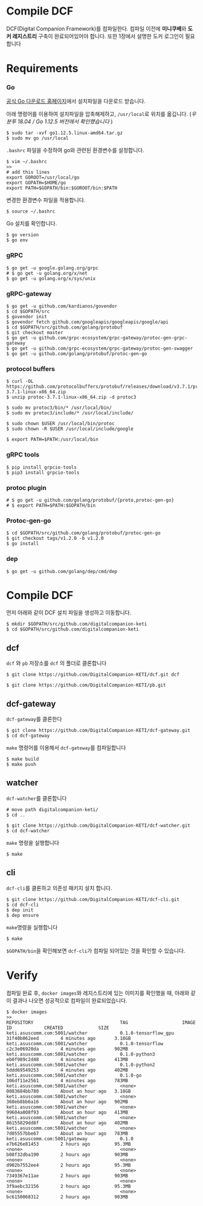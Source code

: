 # Compile DCF

DCF(Digital Companion Framework)를 컴파일한다. 컴파일 이전에 **미니쿠베**와 **도커 레지스트리** 구축이 완료되어있어야 합니다. 또한 1장에서 설명한 도커 로그인이 필요합니다

# Requirements

### Go

[공식 Go 다운로드 홈페이지](https://golang.org/doc/install)에서 설치파일을 다운로드 받습니다.

아래 명령어를 이용하여 설치파일을 압축해제하고, `/usr/local`로 위치를 옮깁니다. (*우분투 18.04 / Go 1.12.5 버전에서 확인했습니다* )

    $ sudo tar -xvf go1.12.5.linux-amd64.tar.gz
    $ sudo mv go /usr/local

`.bashrc` 파일을 수정하여 go와 관련된 환경변수를 설정합니다.

    $ vim ~/.bashrc
    >>
    # add this lines
    export GOROOT=/usr/local/go
    export GOPATH=$HOME/go
    export PATH=$GOPATH/bin:$GOROOT/bin:$PATH

변경한 환경변수 파일을 적용합니다.

    $ source ~/.bashrc

Go 설치를 확인합니다.

    $ go version
    $ go env

### gRPC

    $ go get -u google.golang.org/grpc
    # $ go get -u golang.org/x/net
    $ go get -u golang.org/x/sys/unix

### gRPC-gateway

    $ go get -u github.com/kardianos/govendor
    $ cd $GOPATH/src
    $ govendor init
    $ govendor fetch github.com/googleapis/googleapis/google/api
    $ cd $GOPATH/src/github.com/golang/protobuf
    $ git checkout master
    $ go get -u github.com/grpc-ecosystem/grpc-gateway/protoc-gen-grpc-gateway
    $ go get -u github.com/grpc-ecosystem/grpc-gateway/protoc-gen-swagger
    $ go get -u github.com/golang/protobuf/protoc-gen-go

### protocol buffers

    $ curl -OL https://github.com/protocolbuffers/protobuf/releases/download/v3.7.1/protoc-3.7.1-linux-x86_64.zip
    $ unzip protoc-3.7.1-linux-x86_64.zip -d protoc3
    
    $ sudo mv protoc3/bin/* /usr/local/bin/
    $ sudo mv protoc3/include/* /usr/local/include/
    
    $ sudo chown $USER /usr/local/bin/protoc
    $ sudo chown -R $USER /usr/local/include/google
    
    $ export PATH=$PATH:/usr/local/bin


### gRPC tools

    $ pip install grpcio-tools
    $ pip3 install grpcio-tools

### protoc plugin

    # $ go get -u github.com/golang/protobuf/{proto,protoc-gen-go}
    # $ export PATH=$PATH:$GOPATH/bin

### Protoc-gen-go

    $ cd $GOPATH/src/github.com/golang/protobuf/protoc-gen-go
    $ git checkout tags/v1.2.0 -b v1.2.0
    $ go install
    
### dep

    $ go get -u github.com/golang/dep/cmd/dep

# Compile DCF

먼저 아래와 같이 DCF 설치 파일을 생성하고 이동합니다. 

    $ mkdir $GOPATH/src/github.com/digitalcompanion-keti
    $ cd $GOPATH/src/github.com/digitalcompanion-keti

## dcf

 `dcf` 와 `pb` 저장소를 `dcf` 의 폴더로 클론합니다

    $ git clone https://github.com/DigitalCompanion-KETI/dcf.git dcf
    
    $ git clone https://github.com/DigitalCompanion-KETI/pb.git 

## dcf-gateway

`dcf-gateway`를 클론한다

    $ git clone https://github.com/DigitalCompanion-KETI/dcf-gateway.git
    $ cd dcf-gateway

`make` 명령어를 이용해서 `dcf-gateway`를 컴파일합니다

    $ make build
    $ make push

## watcher

`dcf-watcher`를 클론합니다

    # move path digitalcompanion-keti/
    $ cd ..
    
    $ git clone https://github.com/DigitalCompanion-KETI/dcf-watcher.git
    $ cd dcf-watcher

`make` 명령을 실행합니다

    $ make

## cli

`dcf-cli`를 클론하고 의존성 패키지 설치 합니다.

    $ git clone https://github.com/DigitalCompanion-KETI/dcf-cli.git
    $ cd dcf-cli
    $ dep init
    $ dep ensure

`make`명령을 실행합니다

    $ make

`$GOPATH/bin`을 확인해보면 `dcf-cli`가 컴파일 되어있는 것을 확인할 수 있습니다.

# Verify

컴파일 완료 후, `docker images`와 레지스트리에 있는 이미지를 확인했을 때, 아래와 같이 결과나 나오면 성공적으로 컴파일이 완료되었습니다.

    $ docker images
    >>
    REPOSITORY                                TAG                    IMAGE ID            CREATED             SIZE
    keti.asuscomm.com:5001/watcher            0.1.0-tensorflow_gpu   31f40b062eed        4 minutes ago       3.18GB
    keti.asuscomm.com:5001/watcher            0.1.0-tensorflow       c2c3e06920da        4 minutes ago       902MB
    keti.asuscomm.com:5001/watcher            0.1.0-python3          eb0f989c2d48        4 minutes ago       413MB
    keti.asuscomm.com:5001/watcher            0.1.0-python2          5ddd69549253        4 minutes ago       402MB
    keti.asuscomm.com:5001/watcher            0.1.0-go               106df11e2561        4 minutes ago       783MB
    keti.asuscomm.com:5001/watcher            <none>                 0083684bb780        About an hour ago   3.18GB
    keti.asuscomm.com:5001/watcher            <none>                 360eb8bb6a16        About an hour ago   902MB
    keti.asuscomm.com:5001/watcher            <none>                 99604a808f93        About an hour ago   413MB
    keti.asuscomm.com:5001/watcher            <none>                 86155829dd8f        About an hour ago   402MB
    keti.asuscomm.com:5001/watcher            <none>                 7d05557bbe67        About an hour ago   783MB
    keti.asuscomm.com:5001/gateway            0.1.0                  e7b626e81453        2 hours ago         95.3MB
    <none>                                    <none>                 b08f32dba190        2 hours ago         903MB
    <none>                                    <none>                 d902b7552ee4        2 hours ago         95.3MB
    <none>                                    <none>                 7349367e11ae        2 hours ago         903MB
    <none>                                    <none>                 3f9aebc32156        2 hours ago         95.3MB
    <none>                                    <none>                 bc6150068312        2 hours ago         903MB
